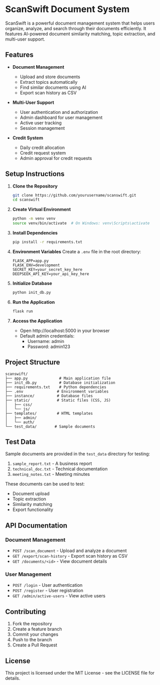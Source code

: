 # ScanSwift Document System

ScanSwift is a powerful document management system that helps users organize, analyze, and search through their documents efficiently. It features AI-powered document similarity matching, topic extraction, and multi-user support.

## Features

- **Document Management**
  - Upload and store documents
  - Extract topics automatically
  - Find similar documents using AI
  - Export scan history as CSV

- **Multi-User Support**
  - User authentication and authorization
  - Admin dashboard for user management
  - Active user tracking
  - Session management

- **Credit System**
  - Daily credit allocation
  - Credit request system
  - Admin approval for credit requests

## Setup Instructions

1. **Clone the Repository**
   ```bash
   git clone https://github.com/yourusername/scanswift.git
   cd scanswift
   ```

2. **Create Virtual Environment**
   ```bash
   python -m venv venv
   source venv/bin/activate  # On Windows: venv\Scripts\activate
   ```

3. **Install Dependencies**
   ```bash
   pip install -r requirements.txt
   ```

4. **Environment Variables**
   Create a `.env` file in the root directory:
   ```
   FLASK_APP=app.py
   FLASK_ENV=development
   SECRET_KEY=your_secret_key_here
   DEEPSEEK_API_KEY=your_api_key_here
   ```

5. **Initialize Database**
   ```bash
   python init_db.py
   ```

6. **Run the Application**
   ```bash
   flask run
   ```

7. **Access the Application**
   - Open http://localhost:5000 in your browser
   - Default admin credentials:
     - Username: admin
     - Password: admin123

## Project Structure

```
scanswift/
├── app.py              # Main application file
├── init_db.py          # Database initialization
├── requirements.txt    # Python dependencies
├── .env               # Environment variables
├── instance/          # Database files
├── static/            # Static files (CSS, JS)
│   ├── css/
│   └── js/
├── templates/         # HTML templates
│   ├── admin/
│   └── auth/
└── test_data/        # Sample documents
```

## Test Data

Sample documents are provided in the `test_data` directory for testing:

1. `sample_report.txt` - A business report
2. `technical_doc.txt` - Technical documentation
3. `meeting_notes.txt` - Meeting minutes

These documents can be used to test:
- Document upload
- Topic extraction
- Similarity matching
- Export functionality

## API Documentation

### Document Management

- `POST /scan_document` - Upload and analyze a document
- `GET /export/scan-history` - Export scan history as CSV
- `GET /documents/<id>` - View document details

### User Management

- `POST /login` - User authentication
- `POST /register` - User registration
- `GET /admin/active-users` - View active users

## Contributing

1. Fork the repository
2. Create a feature branch
3. Commit your changes
4. Push to the branch
5. Create a Pull Request

## License

This project is licensed under the MIT License - see the LICENSE file for details.

